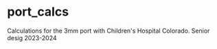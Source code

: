 # port_calcs
Calculations for the 3mm port with Children's Hospital Colorado. Senior desig 2023-2024
